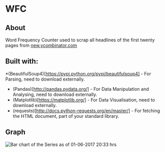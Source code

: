 # WFC
## About ##
Word Frequency Counter used to scrap all headlines of the first twenty pages from [new.ycombinator.com](https://news.ycombinator.com/)

## Built with: ##

*(BeautifulSoup4)[https://pypi.python.org/pypi/beautifulsoup4] - For Parsing, need to download externally.
 * (Pandas)[http://pandas.pydata.org/] - For Data Manipulation and Analysing, need to download externally.
 * (Matplotlib)[https://matplotlib.org/] - For Data Visualisation, need to download externally.
 * (requests)[http://docs.python-requests.org/en/master/] - For fetching the HTML document, part of your standard library.

## Graph ##

![Bar chart of the Series as of 01-06-2017 20:33 hrs](/../master/bar_chart-2017-06-01_2033hrs.png?raw=true "WFC")
